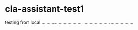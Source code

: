 

# cla-assistant-test1


testing from local ..........................................................................

